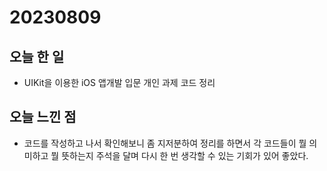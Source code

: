 # 20230809
## 오늘 한 일
- UIKit을 이용한 iOS 앱개발 입문 개인 과제 코드 정리

## 오늘 느낀 점
- 코드를 작성하고 나서 확인해보니 좀 지저분하여 정리를 하면서 각 코드들이 뭘 의미하고 뭘 뜻하는지 주석을 달며 다시 한 번 생각할 수 있는 기회가 있어 좋았다.
